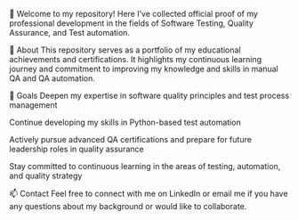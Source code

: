 📄 Welcome to my repository!
Here I’ve collected official proof of my professional development in the fields of Software Testing, Quality Assurance, and Test automation.

📌 About
This repository serves as a portfolio of my educational achievements and certifications. It highlights my continuous learning journey and commitment to improving my knowledge and skills in manual QA and QA automation.

🎯 Goals
Deepen my expertise in software quality principles and test process management

Continue developing my skills in Python-based test automation

Actively pursue advanced QA certifications and prepare for future leadership roles in quality assurance

Stay committed to continuous learning in the areas of testing, automation, and quality strategy


📫 Contact
Feel free to connect with me on LinkedIn or email me if you have any questions about my background or would like to collaborate.
